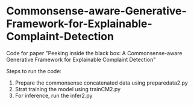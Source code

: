 # Commonsense-aware-Generative-Framework-for-Explainable-Complaint-Detection
Code for paper "Peeking inside the black box: A Commonsense-aware Generative Framework for Explainable Complaint Detection"


Steps to run the code:
1. Prepare the commonsense concatenated data using preparedata2.py
2. Strat training the model using trainCM2.py
3. For inference, run the infer2.py
